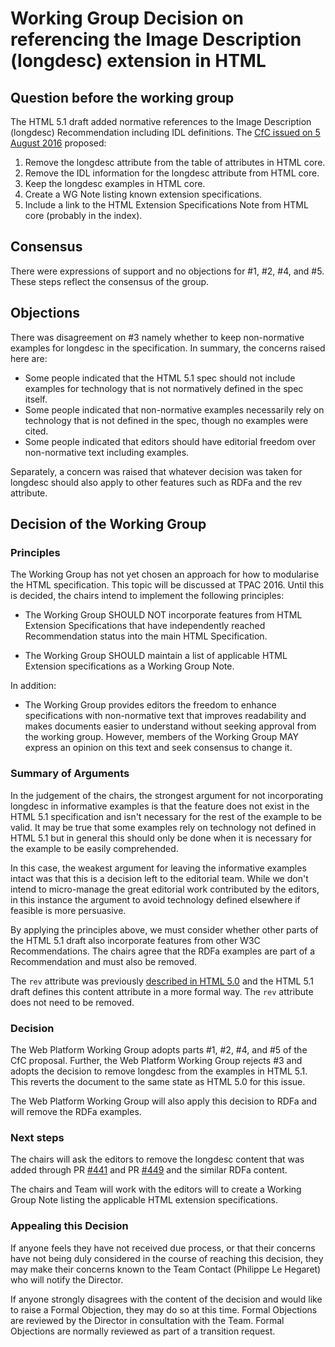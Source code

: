 # Working Group Decision on referencing the Image Description (longdesc) extension in HTML

## Question before the working group

The HTML 5.1 draft added normative references to the Image Description (longdesc) Recommendation including IDL definitions. The [CfC issued on 5 August 2016](https://lists.w3.org/Archives/Public/public-html/2016Aug/0001.html) proposed:

1. Remove the longdesc attribute from the table of attributes in HTML core.
2. Remove the IDL information for the longdesc attribute from HTML core.
3. Keep the longdesc examples in HTML core.
4. Create a WG Note listing known extension specifications.
5. Include a link to the HTML Extension Specifications Note from HTML 
core (probably in the index).

## Consensus

There were expressions of support and no objections for #1, #2, #4, and #5. These steps reflect the consensus of the group.

## Objections

There was disagreement on #3 namely whether to keep non-normative examples for longdesc in the specification. In summary, the concerns raised here are:

* Some people indicated that the HTML 5.1 spec should not include examples for technology that is not normatively defined in the spec itself.
* Some people indicated that non-normative examples necessarily rely on technology that is not defined in the spec, though no examples were cited.
* Some people indicated that editors should have editorial freedom over non-normative text including examples.

Separately, a concern was raised that whatever decision was taken for longdesc should also apply to other features such as RDFa and the rev attribute.

## Decision of the Working Group

### Principles

The Working Group has not yet chosen an approach for how to modularise the HTML specification. This topic will be discussed at TPAC 2016. Until this is decided, the chairs intend to implement the following principles:

  * The Working Group SHOULD NOT incorporate features from HTML Extension Specifications that have independently reached Recommendation status into the main HTML Specification.

  * The Working Group SHOULD maintain a list of applicable HTML Extension specifications as a Working Group Note.

In addition:

  * The Working Group provides editors the freedom to enhance specifications with non-normative text that improves readability and makes documents easier to understand without seeking approval from the working group. However, members of the Working Group MAY express an opinion on this text and seek consensus to change it.

### Summary of Arguments

In the judgement of the chairs, the strongest argument for not incorporating longdesc in informative examples is that the feature does not exist in the HTML 5.1 specification and isn't necessary for the rest of the example to be valid. It may be true that some examples rely on technology not defined in HTML 5.1 but in general this should only be done when it is necessary for the example to be easily comprehended.

In this case, the weakest argument for leaving the informative examples intact was that this is a decision left to the editorial team. While we don't intend to micro-manage the great editorial work contributed by the editors, in this instance the argument to avoid technology defined elsewhere if feasible is more persuasive.

By applying the principles above, we must consider whether other parts of the HTML 5.1 draft also incorporate features from other W3C Recommendations. The chairs agree that the RDFa examples are part of a Recommendation and must also be removed.

The `rev` attribute was previously [described in HTML 5.0](http://www.w3.org/TR/html5/links.html#link-type-author) and the HTML 5.1 draft defines this content attribute in a more formal way. The `rev` attribute does not need to be removed.

### Decision

The Web Platform Working Group adopts parts #1, #2, #4, and #5 of the CfC proposal. Further, the Web Platform Working Group rejects #3 and adopts the decision to remove longdesc from the examples in HTML 5.1. This reverts the document to the same state as HTML 5.0 for this issue.

The Web Platform Working Group will also apply this decision to RDFa and will remove the RDFa examples.

### Next steps

The chairs will ask the editors to remove the longdesc content that was added through PR [#441](https://github.com/w3c/html/pull/441) and PR [#449](https://github.com/w3c/html/pull/449) and the similar RDFa content.

The chairs and Team will work with the editors will to create a Working Group Note listing the applicable HTML extension specifications.

### Appealing this Decision

If anyone feels they have not received due process, or that their concerns have not being duly considered in the course of reaching this decision, they may make their concerns known to the Team Contact (Philippe Le Hegaret) who will notify the Director.

If anyone strongly disagrees with the content of the decision and would like to raise a Formal Objection, they may do so at this time. Formal Objections are reviewed by the Director in consultation with the Team. Formal Objections are normally reviewed as part of a transition request.
